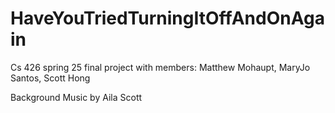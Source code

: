 # HaveYouTriedTurningItOffAndOnAgain
Cs 426 spring 25 final project with members: Matthew Mohaupt, MaryJo Santos, Scott Hong

Background Music by Aila Scott